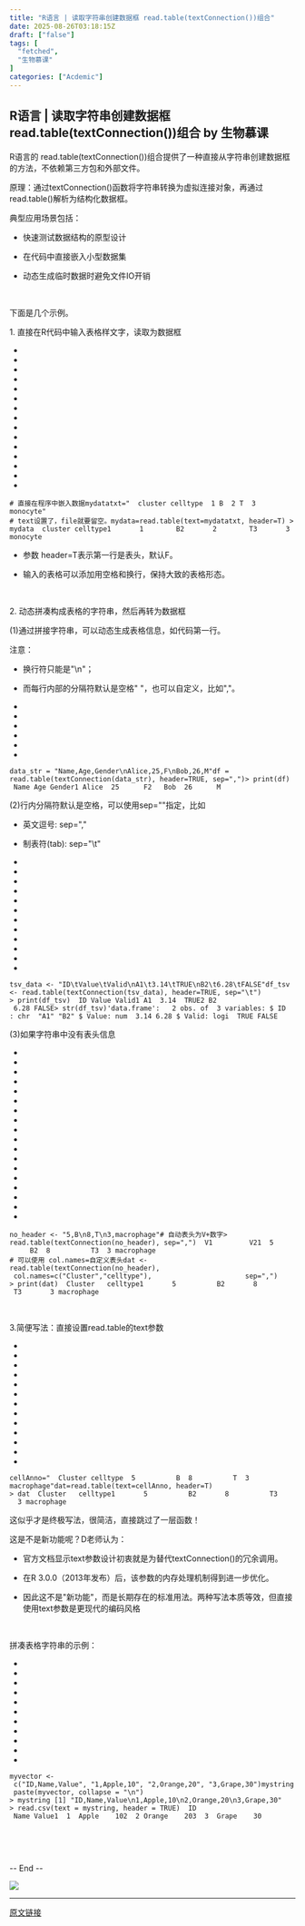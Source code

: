 ```yaml
---
title: "R语言 | 读取字符串创建数据框 read.table(textConnection())组合"
date: 2025-08-26T03:18:15Z
draft: ["false"]
tags: [
  "fetched",
  "生物慕课"
]
categories: ["Acdemic"]
---
```

R语言 | 读取字符串创建数据框 read.table(textConnection())组合 by 生物慕课
------
<div><p><span leaf="">R语言的 read.table(textConnection())组合提供了一种直接从字符串创建数据框的方法，不依赖第三方包和外部文件。</span></p><p><span leaf="">原理：通过textConnection()函数将字符串转换为虚拟连接对象，再通过read.table()解析为结构化数据框。</span></p><p><span leaf="">典型应用场景包括：</span></p><ul><li><p><span leaf="">快速测试数据结构的原型设计</span></p></li><li><p><span leaf="">在代码中直接嵌入小型数据集</span></p></li><li><p><span leaf="">动态生成临时数据时避免文件IO开销</span></p></li></ul><p><span leaf=""><br></span></p><p><span leaf="">下面是几个示例。</span></p><p><span leaf=""><span textstyle="">1. 直接在R代码中输入表格样文字，读取为数据框</span></span></p><section><ul><li><li><li><li><li><li><li><li><li><li><li><li><li><li><li></ul><pre data-lang="makefile"><code><span leaf=""><span># 直接在程序中嵌入数据</span></span></code><code><span leaf="">mydatatxt=<span>"</span></span></code><code><span leaf="">  cluster celltype</span></code><code><span leaf="">  1 B</span></code><code><span leaf="">  2 T</span></code><code><span leaf="">  3 monocyte</span></code><code><span leaf="">"</span></code><code><span leaf=""><br></span></code><code><span leaf=""><span># text设置了，file就要留空。</span></span></code><code><span leaf="">mydata=read.table(text=mydatatxt, header=T) </span></code><code><span leaf="">&gt; mydata</span></code><code><span leaf="">  cluster celltype</span></code><code><span leaf="">1       1        B</span></code><code><span leaf="">2       2        T</span></code><code><span leaf="">3       3 monocyte</span></code></pre></section><ul><li><p><span leaf="">参数 header=T表示第一行是表头，默认F。</span></p></li><li><p><span leaf="">输入的表格可以添加用空格和换行，保持大致的表格形态。</span></p></li></ul><p><span leaf=""><br></span></p><p><span leaf=""><span textstyle="">2. 动态拼凑构成表格的字符串，然后再转为数据框</span></span></p><p><span leaf=""><span textstyle="">(1)通过拼接字符串，可以动态生成表格信息，如代码第一行。</span></span></p><p><span leaf=""><span textstyle="">注意：</span></span></p><ul><li><p><span leaf=""><span textstyle="">换行符只能是"\n"；</span></span></p></li><li><p><span leaf=""><span textstyle="">而每行内部的分隔符默认是空格" "，也可以自定义，比如","。</span></span></p></li></ul><section><ul><li><li><li><li><li><li></ul><pre data-lang="bash"><code><span leaf="">data_str = <span>"Name,Age,Gender\nAlice,25,F\nBob,26,M"</span></span></code><code><span leaf=""><span>df</span> = read.table(textConnection(data_str), header=TRUE, sep=<span>","</span>)</span></code><code><span leaf="">&gt; <span>print</span>(<span>df</span>)</span></code><code><span leaf="">   Name Age Gender</span></code><code><span leaf="">1 Alice  25      F</span></code><code><span leaf="">2   Bob  26      M</span></code></pre></section><p><span leaf="">(2)行内分隔符默认是空格，可以使用sep=""指定，比如</span></p><ul><li><p><span leaf="">英文逗号: sep=","</span></p></li><li><p><span leaf="" data-pm-slice='1 1 ["list",{"type":"ul","style":"list-style-type: disc","class":"list-paddingleft-1","start":null},"listitem",null,"para",{"tagName":"p","attributes":{},"namespaceURI":"http://www.w3.org/1999/xhtml"}]'>制表符(tab): sep="\t"</span></p></li></ul><section><ul><li><li><li><li><li><li><li><li><li><li><li><li></ul><pre data-lang="php"><code><span leaf="">tsv_data &lt;- <span>"ID\tValue\tValid\nA1\t3.14\tTRUE\nB2\t6.28\tFALSE"</span></span></code><code><span leaf="">df_tsv &lt;- read.<span>table</span>(<span>textConnection</span>(tsv_data), header=<span>TRUE</span>, sep=<span>"\t"</span>)</span></code><code><span leaf=""><br></span></code><code><span leaf="">&gt; <span>print</span>(df_tsv)</span></code><code><span leaf="">  ID Value Valid</span></code><code><span leaf=""><span>1</span> A1  <span>3.14</span>  <span>TRUE</span></span></code><code><span leaf=""><span>2</span> B2  <span>6.28</span> <span>FALSE</span></span></code><code><span leaf="">&gt; <span>str</span>(df_tsv)</span></code><code><span leaf=""><span>'data.frame'</span>:	<span>2</span> obs. of  <span>3</span> variables:</span></code><code><span leaf=""> <span>$ ID </span>  : chr  <span>"A1"</span> <span>"B2"</span></span></code><code><span leaf=""> <span>$ Value</span>: num  <span>3.14</span> <span>6.28</span></span></code><code><span leaf=""> <span>$ Valid</span>: logi  <span>TRUE</span> <span>FALSE</span></span></code></pre></section><p><span leaf="">(3)如果字符串中没有表头信息</span></p><section><ul><li><li><li><li><li><li><li><li><li><li><li><li><li><li><li><li><li><li></ul><pre data-lang="bash"><code><span leaf="">no_header &lt;- <span>"5,B\n8,T\n3,macrophage"</span></span></code><code><span leaf=""><span># 自动表头为V+数字</span></span></code><code><span leaf="">&gt; read.table(textConnection(no_header), sep=<span>","</span>)</span></code><code><span leaf="">  V1         V2</span></code><code><span leaf="">1  5          B</span></code><code><span leaf="">2  8          T</span></code><code><span leaf="">3  3 macrophage</span></code><code><span leaf=""><br></span></code><code><span leaf=""><span># 可以使用 col.names=自定义表头</span></span></code><code><span leaf="">dat &lt;- read.table(textConnection(no_header), </span></code><code><span leaf="">                       col.names=c(<span>"Cluster"</span>,<span>"celltype"</span>),</span></code><code><span leaf="">                       sep=<span>","</span>)</span></code><code><span leaf=""><br></span></code><code><span leaf="">&gt; <span>print</span>(dat)</span></code><code><span leaf="">  Cluster   celltype</span></code><code><span leaf="">1       5          B</span></code><code><span leaf="">2       8          T</span></code><code><span leaf="">3       3 macrophage</span></code></pre></section><p><span leaf=""><br></span></p><p><span leaf=""><span textstyle="">3.简便写法：直接设置read.table的text参数</span></span></p><section><ul><li><li><li><li><li><li><li><li><li><li><li><li><li></ul><pre data-lang="makefile"><code><span leaf="">cellAnno=<span>"</span></span></code><code><span leaf="">  Cluster celltype</span></code><code><span leaf="">  5          B</span></code><code><span leaf="">  8          T</span></code><code><span leaf="">  3 macrophage</span></code><code><span leaf="">"</span></code><code><span leaf="">dat=read.table(text=cellAnno, header=T)</span></code><code><span leaf=""><br></span></code><code><span leaf="">&gt; dat</span></code><code><span leaf="">  Cluster   celltype</span></code><code><span leaf="">1       5          B</span></code><code><span leaf="">2       8          T</span></code><code><span leaf="">3       3 macrophage</span></code></pre></section><p><span leaf="">这似乎才是终极写法，很简洁，直接跳过了一层函数！</span></p><p><span leaf="">这是不是新功能呢？D老师认为：</span></p><ul><li><p><span leaf=""><span textstyle="">官方文档显示text参数设计初衷就是为替代textConnection()的冗余调用。</span></span></p></li><li><p><span leaf=""><span textstyle="">在R 3.0.0（2013年发布）后，该参数的内存处理机制得到进一步优化。</span></span></p></li><li><p><span leaf=""><span textstyle="">因此这不是"新功能"，而是长期存在的标准用法。两种写法本质等效，但直接使用text参数是更现代的编码风格</span></span></p></li></ul><p><span leaf=""><br></span></p><p><span leaf="">拼凑表格字符串的</span><span leaf="" data-pm-slice='1 1 ["para",{"tagName":"p","attributes":{},"namespaceURI":"http://www.w3.org/1999/xhtml"}]'>示例：</span></p><section><ul><li><li><li><li><li><li><li><li><li><li><li></ul><pre data-lang="swift"><code><span leaf="">myvector <span>&lt;-</span> c(<span>"ID,Name,Value"</span>, <span>"1,Apple,10"</span>, <span>"2,Orange,20"</span>, <span>"3,Grape,30"</span>)</span></code><code><span leaf="">mystring <span>&lt;-</span> paste(myvector, collapse <span>=</span> <span>"</span><span><span>\n</span></span><span>"</span>)</span></code><code><span leaf=""><br></span></code><code><span leaf=""><span>&gt;</span> mystring </span></code><code><span leaf="">[<span>1</span>] <span>"ID,Name,Value</span><span><span>\n</span></span><span>1,Apple,10</span><span><span>\n</span></span><span>2,Orange,20</span><span><span>\n</span></span><span>3,Grape,30"</span></span></code><code><span leaf=""><br></span></code><code><span leaf=""><span>&gt;</span> read.csv(text <span>=</span> mystring, header <span>=</span> <span>TRUE</span>)</span></code><code><span leaf="">  <span>ID</span>   <span>Name</span> <span>Value</span></span></code><code><span leaf=""><span>1</span>  <span>1</span>  <span>Apple</span>    <span>10</span></span></code><code><span leaf=""><span>2</span>  <span>2</span> <span>Orange</span>    <span>20</span></span></code><code><span leaf=""><span>3</span>  <span>3</span>  <span>Grape</span>    <span>30</span></span></code></pre></section><p><span leaf=""><br></span></p><p><span leaf=""><br></span></p><p><span leaf=""><span textstyle="">-- End --</span></span></p><section nodeleaf=""><img data-imgfileid="100000465" data-ratio="0.37812789620018533" data-s="300,640" data-src="https://mmbiz.qpic.cn/mmbiz_png/iaF1T4nQ8WAnHXEickJsNHxveZ0tddRnUkOriad8jptJ3WWAF2Ra3wWB7ia0OPmAcHxCz6pMuJ62W6GJUvuyglSjWw/640?wx_fmt=png" data-type="png" data-w="2158" type="block" src="https://mmbiz.qpic.cn/mmbiz_png/iaF1T4nQ8WAnHXEickJsNHxveZ0tddRnUkOriad8jptJ3WWAF2Ra3wWB7ia0OPmAcHxCz6pMuJ62W6GJUvuyglSjWw/640?wx_fmt=png"></section><p><mp-style-type data-value="3"></mp-style-type></p></div>  
<hr>
<a href="https://mp.weixin.qq.com/s/5wh2QmV41t3BaIW4d8Ck5Q",target="_blank" rel="noopener noreferrer">原文链接</a>
